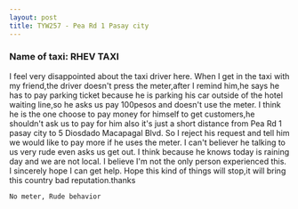 ```yaml
---
layout: post
title: TYW257 - Pea Rd 1 Pasay city 
---
```


### Name of taxi: RHEV TAXI

 I feel very disappointed about the taxi driver here.
When I get in the taxi with my friend,the driver doesn't press the meter,after I remind him,he says he has to pay parking ticket because he is parking his car outside of the hotel waiting line,so he asks us pay 100pesos and doesn't use the meter.
I think he is the one choose to pay money for himself to get customers,he shouldn't ask us to pay for him also it's just a short distance from Pea Rd 1 pasay city to 5 Diosdado Macapagal Blvd.
So I reject his request and tell him we would like to pay more if he uses the meter.
I can't believer he talking to us very rude even asks us get out. I think because he knows today is raining day and we are not local.
I believe I'm not the only person experienced this.
I sincerely hope I can get help.
Hope this kind of things will stop,it will bring this country bad reputation.thanks

```No meter, Rude behavior```
